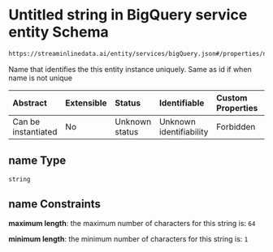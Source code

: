 # Untitled string in BigQuery service entity Schema

```txt
https://streaminlinedata.ai/entity/services/bigQuery.json#/properties/name
```

Name that identifies the this entity instance uniquely. Same as id if when name is not unique

| Abstract            | Extensible | Status         | Identifiable            | Custom Properties | Additional Properties | Access Restrictions | Defined In                                                             |
| :------------------ | :--------- | :------------- | :---------------------- | :---------------- | :-------------------- | :------------------ | :--------------------------------------------------------------------- |
| Can be instantiated | No         | Unknown status | Unknown identifiability | Forbidden         | Allowed               | none                | [bigQuery.json*](../out/services/bigQuery.json "open original schema") |

## name Type

`string`

## name Constraints

**maximum length**: the maximum number of characters for this string is: `64`

**minimum length**: the minimum number of characters for this string is: `1`

